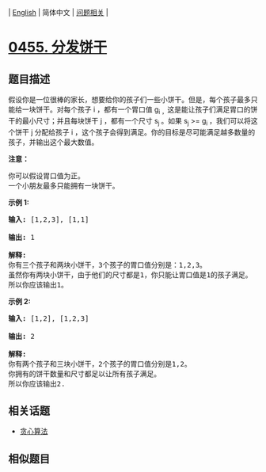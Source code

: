 
| [English](README_EN.md) | 简体中文 | [问题相关](QUESTION.md) |
# [0455. 分发饼干](https://leetcode-cn.com/problems/assign-cookies/)
## 题目描述
<p>假设你是一位很棒的家长，想要给你的孩子们一些小饼干。但是，每个孩子最多只能给一块饼干。对每个孩子 i ，都有一个胃口值&nbsp;g<sub>i ，</sub>这是能让孩子们满足胃口的饼干的最小尺寸；并且每块饼干 j ，都有一个尺寸 s<sub>j&nbsp;</sub>。如果 s<sub>j</sub> &gt;= g<sub>i&nbsp;</sub>，我们可以将这个饼干 j 分配给孩子 i ，这个孩子会得到满足。你的目标是尽可能满足越多数量的孩子，并输出这个最大数值。</p>

<p><strong>注意：</strong></p>

<p>你可以假设胃口值为正。<br />
一个小朋友最多只能拥有一块饼干。</p>

<p><strong>示例&nbsp;1:</strong></p>

<pre>
<strong>输入:</strong> [1,2,3], [1,1]

<strong>输出:</strong> 1

<strong>解释:</strong> 
你有三个孩子和两块小饼干，3个孩子的胃口值分别是：1,2,3。
虽然你有两块小饼干，由于他们的尺寸都是1，你只能让胃口值是1的孩子满足。
所以你应该输出1。
</pre>

<p><strong>示例&nbsp;2:</strong></p>

<pre>
<strong>输入:</strong> [1,2], [1,2,3]

<strong>输出:</strong> 2

<strong>解释:</strong> 
你有两个孩子和三块小饼干，2个孩子的胃口值分别是1,2。
你拥有的饼干数量和尺寸都足以让所有孩子满足。
所以你应该输出2.
</pre>

## 相关话题
- [贪心算法](https://leetcode-cn.com/tag/greedy)
## 相似题目

